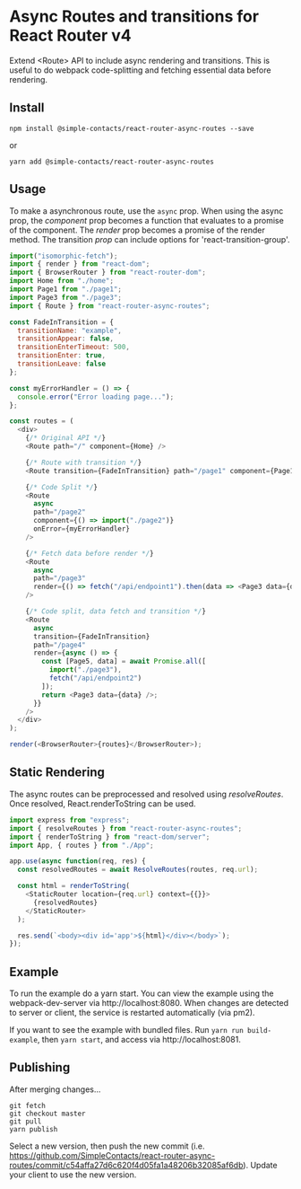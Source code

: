 # Async Routes and transitions for React Router v4

Extend \<Route> API to include async rendering and transitions. This is useful to do webpack code-splitting and fetching essential data before rendering.

## Install

`npm install @simple-contacts/react-router-async-routes --save`

or

`yarn add @simple-contacts/react-router-async-routes`

## Usage

To make a asynchronous route, use the `async` prop. When using the async prop, the _component_ prop becomes a function that evaluates to a promise of the component. The _render_ prop becomes a promise of the render method. The transition _prop_ can include options for 'react-transition-group'.

```js
import("isomorphic-fetch");
import { render } from "react-dom";
import { BrowserRouter } from "react-router-dom";
import Home from "./home";
import Page1 from "./page1";
import Page3 from "./page3";
import { Route } from "react-router-async-routes";

const FadeInTransition = {
  transitionName: "example",
  transitionAppear: false,
  transitionEnterTimeout: 500,
  transitionEnter: true,
  transitionLeave: false
};

const myErrorHandler = () => {
  console.error("Error loading page...");
};

const routes = (
  <div>
    {/* Original API */}
    <Route path="/" component={Home} />

    {/* Route with transition */}
    <Route transition={FadeInTransition} path="/page1" component={Page1} />

    {/* Code Split */}
    <Route
      async
      path="/page2"
      component={() => import("./page2")}
      onError={myErrorHandler}
    />

    {/* Fetch data before render */}
    <Route
      async
      path="/page3"
      render={() => fetch("/api/endpoint1").then(data => <Page3 data={data} />)}
    />

    {/* Code split, data fetch and transition */}
    <Route
      async
      transition={FadeInTransition}
      path="/page4"
      render={async () => {
        const [Page5, data] = await Promise.all([
          import("./page3"),
          fetch("/api/endpoint2")
        ]);
        return <Page3 data={data} />;
      }}
    />
  </div>
);

render(<BrowserRouter>{routes}</BrowserRouter>);
```

## Static Rendering

The async routes can be preprocessed and resolved using _resolveRoutes_. Once resolved, React.renderToString can be used.

```js
import express from "express";
import { resolveRoutes } from "react-router-async-routes";
import { renderToString } from "react-dom/server";
import App, { routes } from "./App";

app.use(async function(req, res) {
  const resolvedRoutes = await ResolveRoutes(routes, req.url);

  const html = renderToString(
    <StaticRouter location={req.url} context={{}}>
      {resolvedRoutes}
    </StaticRouter>
  );

  res.send(`<body><div id='app'>${html}</div></body>`);
});
```

## Example

To run the example do a yarn start. You can view the example using the webpack-dev-server via http://localhost:8080. When changes are detected to server or client, the service is restarted automatically (via pm2).

If you want to see the example with bundled files. Run `yarn run build-example`, then `yarn start`, and access via http://localhost:8081.


## Publishing
After merging changes...

```
git fetch
git checkout master
git pull
yarn publish
```

Select a new version, then push the new commit (i.e. https://github.com/SimpleContacts/react-router-async-routes/commit/c54affa27d6c620f4d05fa1a48206b32085af6db). Update your client to use the new version.
